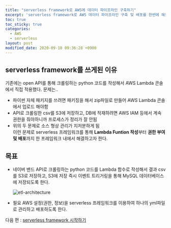 ```yaml
---
title: "serverless framework로 AWS에 데이터 파이프라인 구축하기"
excerpt: 'serverless framework로 AWS 데이터 파이프라인 구축 및 배포를 한번에 해보자'
toc: true
toc_sticky: true
categories:
  - AWS
  - serverless
layout: post
modified_date: 2020-09-10 09:36:28 +0900
---
```

## serverless framework를 쓰게된 이유
기존에는 open API를 통해 크롤링하는 python 코드를 작성해서 AWS Lambda 콘솔에서 직접 적용했다. 문제는.. 
- 파이썬 자체 패키지를 쓰려면 패키징을 해서 zip파일로 만들어 AWS Lambda 콘솔에서 업로드 해야함 
- API로 크롤링한 csv를 S3에 저장하고, DB에 적재하려면 AWS IAM 등에서 계속 권한을 줘야하니까 프로세스가 정리가 잘 안됨 
- 위의 두 문제로 소스 형상 관리가 지저분하게 됨     
이런 문제로 serverless 프레임워크를 통해 **Lambda Funtion 작성**부터 **권한 부여 및 배포**까지 한 프레임워크 내에서 해결하고자 한다.

## 목표
- 네이버 밴드 API로 크롤링하는 python 코드를 Lambda 함수로 작성해서 결과 csv를 S3로 저장하고, S3에 저장 즉시 이벤트 트리거링을 통해 MySQL 데이터베이스에 저장되도록 한다.    
    
  ![etl-architecture](https://dasoldasol.github.io/assets/images/image/2020-09-10-archi.png)    
      
- 필요 AWS 설정(권한, 정보)을 serverless 프레임워크를 이용하여 하나의 yml파일로 관리하고 배포하도록 한다. 
    
    
다음 편 : [serverless framework 시작하기](https://dasoldasol.github.io/aws/serverless/sls-tutorial-2/)